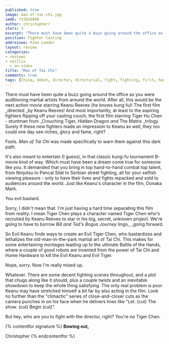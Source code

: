 ```yaml
---
published: true
image: man-of-tai-chi.jpg
imdb: tt2016940
author: christopherr 
stars: 3
excerpt: "There must have been quite a buzz going around the office as you were auditioning martial artists from around the world."
position: Fighter Casting
addressee: Mike Leeder
layout: review
categories:
- reviews
- netflix
  - on-video
title: "Man of Tai Chi"
comments: true
tags: [China, debut, director, directorial, fight, fighting, first, hong kong, Keanu Reeves, kung-fu, Letters, martial arts, Tiger Chen]
---
```

There must have been quite a buzz going around the office as you were auditioning martial artists from around the world. After all, this would be the next action movie starring Keanu Reeves (he knows kung fu)! The first film _directed _by Keanu Reeves! And most importantly, at least to the aspiring fighters flipping off your casting couch, the first film starring Tiger Hu Chen - stuntman from _Crouching Tiger, Hidden Dragon _and_ The Matrix _trilogy. Surely if these new fighters made an impression to Keanu as well, they too could one day see riches, glory and fame, right?

Fools. _Man of Tai Chi_ was made specifically to warn them against this dark path.   

It's also meant to entertain (I guess), in that classic kung-fu tournament B-movie kind of way. Which must have been a dream come true for someone like you. It demanded that you bring in top hand-to-hand combat top talent, from Ninjutsu to Pencal Silat to Serbian street fighting, all for your selfish viewing pleasure - only to have their lives and fights repacked and sold to audiences around the world. Just like Keanu's character in the film, Donaka Mark.

You evil bastard.

Sorry, I didn't mean that. I'm just having a hard time separating this film from reality. I mean Tiger Chen plays a character named Tiger Chen who's recruited by Keanu Reeves to star in his big, secret, unknown project. We're going to have to borrow _Bill and Ted's Bogus Journey_ lingo_ _going forward.

So Evil Keanu finds ways to create an Evil Tiger Chen, who bastardizes and lethalizes the old-man-in-the-park martial art of Tai Chi. This makes for some entertaining montages leading up to the ultimate Battle of the Hands, where a couple of good robots are invented from the power of Tai Chi and Home Hardware to kill the Evil Keanu and Evil Tiger.

Nope, sorry. Now I'm really mixed up.

Whatever. There are some decent fighting scenes throughout, and a plot that chugs along like it should, plus a couple twists and an inevitable showdown to keep the whole thing satisfying. The only real problem is poor Keanu may have stretched himself a bit far by also acting in the film. Look no further than the "climactic" series of close-and-closer cuts as the camera punches in on his face when he delivers lines like "Let. (cut) The show. (cut) Begin (cut)".

But hey, who are you to fight with the director, right? You're no Tiger Chen.

{% contentfor signature %}
**Bowing out,**

Christopher
{% endcontentfor %}